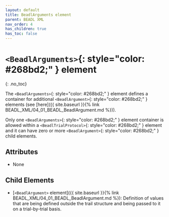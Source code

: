 ```yaml
---
layout: default
title: BeadlArguments element
parent: BEADL XML
nav_order: 4
has_children: true
has_toc: false
---
```

# `<BeadlArguments>`{: style="color: #268bd2;" } element
{: .no_toc}

The `<BeadlArguments>`{: style="color: #268bd2;" } element defines a container for additional `<BeadlArgument>`{: style="color: #268bd2;" } elements (see [here]({{ site.baseurl }}{% link BEADL_XML/04_01_BEADL_BeadlArgument.md %})).

Only one `<BeadlArguments>`{: style="color: #268bd2;" } element container is allowed within a `<BeadlTrialProtocol>`{: style="color: #268bd2;" } element and it can have zero or more `<BeadlArgument>`{: style="color: #268bd2;" } child elements.

## Attributes
- None

## Child Elements
- [`<BeadlArgument>` element]({{ site.baseurl }}{% link BEADL_XML/04_01_BEADL_BeadlArgument.md %}): Definition of values that are being defined outside the trail structure and being passed to it on a trial-by-trial basis.